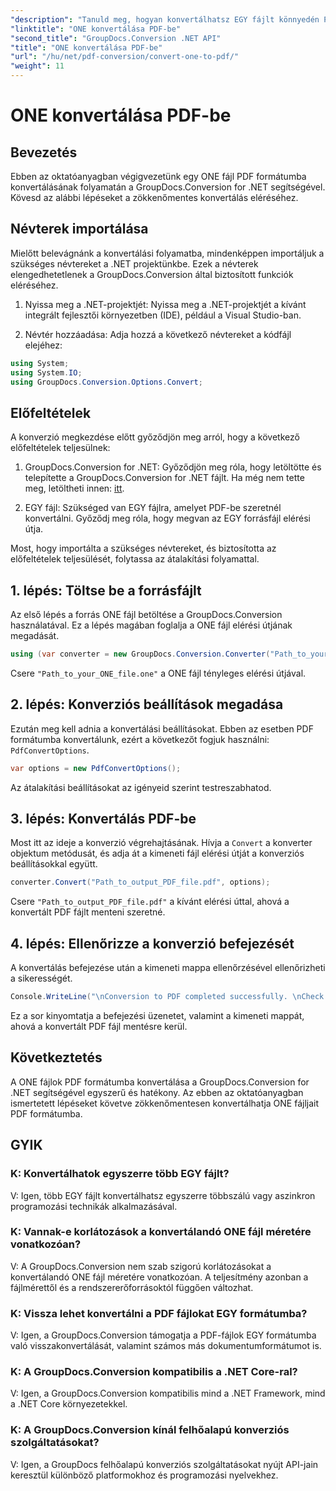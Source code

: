 ```yaml
---
"description": "Tanuld meg, hogyan konvertálhatsz EGY fájlt könnyedén PDF formátumba a GroupDocs.Conversion for .NET segítségével. Kövesd lépésről lépésre szóló útmutatónkat."
"linktitle": "ONE konvertálása PDF-be"
"second_title": "GroupDocs.Conversion .NET API"
"title": "ONE konvertálása PDF-be"
"url": "/hu/net/pdf-conversion/convert-one-to-pdf/"
"weight": 11
---
```


# ONE konvertálása PDF-be

## Bevezetés

Ebben az oktatóanyagban végigvezetünk egy ONE fájl PDF formátumba konvertálásának folyamatán a GroupDocs.Conversion for .NET segítségével. Kövesd az alábbi lépéseket a zökkenőmentes konvertálás eléréséhez.

## Névterek importálása

Mielőtt belevágnánk a konvertálási folyamatba, mindenképpen importáljuk a szükséges névtereket a .NET projektünkbe. Ezek a névterek elengedhetetlenek a GroupDocs.Conversion által biztosított funkciók eléréséhez.

1. Nyissa meg a .NET-projektjét: Nyissa meg a .NET-projektjét a kívánt integrált fejlesztői környezetben (IDE), például a Visual Studio-ban.

2. Névtér hozzáadása: Adja hozzá a következő névtereket a kódfájl elejéhez:

```csharp
using System;
using System.IO;
using GroupDocs.Conversion.Options.Convert;
```

## Előfeltételek

A konverzió megkezdése előtt győződjön meg arról, hogy a következő előfeltételek teljesülnek:

1. GroupDocs.Conversion for .NET: Győződjön meg róla, hogy letöltötte és telepítette a GroupDocs.Conversion for .NET fájlt. Ha még nem tette meg, letöltheti innen: [itt](https://releases.groupdocs.com/conversion/net/).

2. EGY fájl: Szükséged van EGY fájlra, amelyet PDF-be szeretnél konvertálni. Győződj meg róla, hogy megvan az EGY forrásfájl elérési útja.

Most, hogy importálta a szükséges névtereket, és biztosította az előfeltételek teljesülését, folytassa az átalakítási folyamattal.

## 1. lépés: Töltse be a forrásfájlt

Az első lépés a forrás ONE fájl betöltése a GroupDocs.Conversion használatával. Ez a lépés magában foglalja a ONE fájl elérési útjának megadását.

```csharp
using (var converter = new GroupDocs.Conversion.Converter("Path_to_your_ONE_file.one"))
```

Csere `"Path_to_your_ONE_file.one"` a ONE fájl tényleges elérési útjával.

## 2. lépés: Konverziós beállítások megadása

Ezután meg kell adnia a konvertálási beállításokat. Ebben az esetben PDF formátumba konvertálunk, ezért a következőt fogjuk használni: `PdfConvertOptions`.

```csharp
var options = new PdfConvertOptions();
```

Az átalakítási beállításokat az igényeid szerint testreszabhatod.

## 3. lépés: Konvertálás PDF-be

Most itt az ideje a konverzió végrehajtásának. Hívja a `Convert` a konverter objektum metódusát, és adja át a kimeneti fájl elérési útját a konverziós beállításokkal együtt.

```csharp
converter.Convert("Path_to_output_PDF_file.pdf", options);
```

Csere `"Path_to_output_PDF_file.pdf"` a kívánt elérési úttal, ahová a konvertált PDF fájlt menteni szeretné.

## 4. lépés: Ellenőrizze a konverzió befejezését

A konvertálás befejezése után a kimeneti mappa ellenőrzésével ellenőrizheti a sikerességét.

```csharp
Console.WriteLine("\nConversion to PDF completed successfully. \nCheck output in {0}", outputFolder);
```

Ez a sor kinyomtatja a befejezési üzenetet, valamint a kimeneti mappát, ahová a konvertált PDF fájl mentésre kerül.

## Következtetés

A ONE fájlok PDF formátumba konvertálása a GroupDocs.Conversion for .NET segítségével egyszerű és hatékony. Az ebben az oktatóanyagban ismertetett lépéseket követve zökkenőmentesen konvertálhatja ONE fájljait PDF formátumba.

## GYIK

### K: Konvertálhatok egyszerre több EGY fájlt?

V: Igen, több EGY fájlt konvertálhatsz egyszerre többszálú vagy aszinkron programozási technikák alkalmazásával.

### K: Vannak-e korlátozások a konvertálandó ONE fájl méretére vonatkozóan?

V: A GroupDocs.Conversion nem szab szigorú korlátozásokat a konvertálandó ONE fájl méretére vonatkozóan. A teljesítmény azonban a fájlmérettől és a rendszererőforrásoktól függően változhat.

### K: Vissza lehet konvertálni a PDF fájlokat EGY formátumba?

V: Igen, a GroupDocs.Conversion támogatja a PDF-fájlok EGY formátumba való visszakonvertálását, valamint számos más dokumentumformátumot is.

### K: A GroupDocs.Conversion kompatibilis a .NET Core-ral?

V: Igen, a GroupDocs.Conversion kompatibilis mind a .NET Framework, mind a .NET Core környezetekkel.

### K: A GroupDocs.Conversion kínál felhőalapú konverziós szolgáltatásokat?

V: Igen, a GroupDocs felhőalapú konverziós szolgáltatásokat nyújt API-jain keresztül különböző platformokhoz és programozási nyelvekhez.
